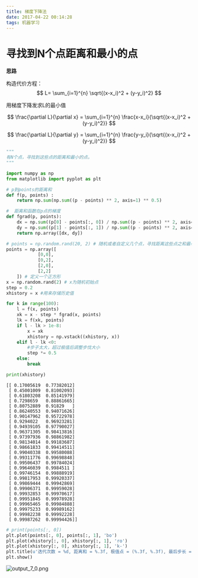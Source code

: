 ```yaml
---
title: 梯度下降法
date: 2017-04-22 00:14:28
tags: 机器学习
---
```

# 寻找到N个点距离和最小的点

**思路**

构造代价方程：
$$ L= \sum_{i=1}^{n} \sqrt{(x-x_i)^2 + (y-y_i)^2} $$

用梯度下降发求L的最小值

$$ \frac{\partial L}{\partial x} = \sum_{i=1}^{n} \frac{x-x_i}{\sqrt{(x-x_i)^2 + (y-y_i)^2}} $$

$$ \frac{\partial L}{\partial y} = \sum_{i=1}^{n} \frac{y-y_i}{\sqrt{(x-x_i)^2 + (y-y_i)^2}} $$

```python
"""
有N个点，寻找到这些点的距离和最小的点。
"""

import numpy as np
from matplotlib import pyplot as plt
```


```python
# p到points的距离和
def f(p, points) :
    return np.sum(np.sum((p - points) ** 2, axis=1) ** 0.5)
```


```python
#  距离和函数在p点的梯度
def fgrad(p, points):
    dx = np.sum((p[0] - points[:, 0]) / np.sum((p - points) ** 2, axis=1) ** 0.5)
    dy = np.sum((p[1] - points[:, 1]) / np.sum((p - points) ** 2, axis=1) ** 0.5)
    return np.array([dx, dy])
```


```python
# points = np.random.rand(20, 2) # 随机或者自定义几个点，寻找距离这些点之和最小值的点
points = np.array([
            [0,0],
            [0,2],
            [2,0],
            [2,2]
    ]) # 定义一个正方形
x = np.random.rand(2) # x为随机初始点
step = 0.2
xhistory = x #用来存储历史值
```


```python
for k in range(100):
    l = f(x, points)
    xk = x - step * fgrad(x, points)
    lk = f(xk, points)
    if l - lk > 1e-8:
        x = xk
        xhistory = np.vstack((xhistory, x))
    elif l - lk <0:
        #步子太大，超过极值后调整步伐大小
        step *= 0.5
    else:
        break

print(xhistory)
```

    [[ 0.17005619  0.77382012]
     [ 0.45001009  0.81002093]
     [ 0.61803208  0.85141979]
     [ 0.7298659   0.88861665]
     [ 0.80752889  0.91829   ]
     [ 0.86240553  0.94071626]
     [ 0.90147962  0.95722978]
     [ 0.9294022   0.96923281]
     [ 0.94939105  0.97790027]
     [ 0.96371305  0.98413816]
     [ 0.97397936  0.98861982]
     [ 0.98134014  0.99183687]
     [ 0.98661833  0.99414511]
     [ 0.99040338  0.99580088]
     [ 0.99311776  0.99698848]
     [ 0.99506437  0.99784024]
     [ 0.99646039  0.9984511 ]
     [ 0.99746154  0.99888919]
     [ 0.99817953  0.99920337]
     [ 0.99869444  0.99942869]
     [ 0.99906371  0.99959028]
     [ 0.99932853  0.99970617]
     [ 0.99951845  0.99978928]
     [ 0.99965465  0.99984888]
     [ 0.99975233  0.99989162]
     [ 0.99982238  0.99992228]
     [ 0.99987262  0.99994426]]



```python
# print(points[:, 0])
plt.plot(points[:, 0], points[:, 1], 'bo')
plt.plot(xhistory[:, 0], xhistory[:, 1], 'ro')
plt.plot(xhistory[:, 0], xhistory[:, 1], 'k-')
plt.title(u'迭代次数 = %d, 距离和 = %.3f, 极值点 = (%.3f, %.3f), 最后步长 = %f' % (k, l, x[0], x[1], step))
plt.show()
```

![output_7_0.png](http://upload-images.jianshu.io/upload_images/1713353-d32dd11faefec8ac.png?imageMogr2/auto-orient/strip%7CimageView2/2/w/1240)

